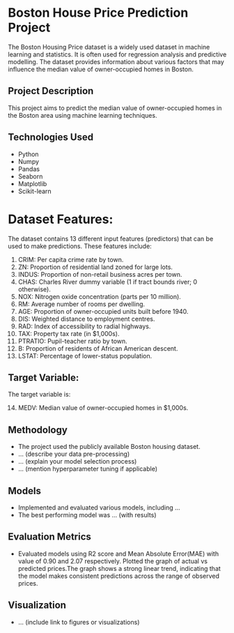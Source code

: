 # Boston House Price Prediction Project

The Boston Housing Price dataset is a widely used dataset in machine learning and statistics. 
It is often used for regression analysis and predictive modelling. 
The dataset provides information about various factors that may influence the median value of owner-occupied homes in Boston.

## Project Description

This project aims to predict the median value of owner-occupied homes in the Boston area using machine learning techniques.

## Technologies Used

* Python
* Numpy
* Pandas
* Seaborn
* Matplotlib
* Scikit-learn

# Dataset Features:

The dataset contains 13 different input features (predictors) that can be used to make predictions. These features include:  

 1.	CRIM: Per capita crime rate by town.    
 2.	ZN: Proportion of residential land zoned for large lots.   
 3.	INDUS: Proportion of non-retail business acres per town.  
 4.	CHAS: Charles River dummy variable (1 if tract bounds river; 0 otherwise).  
 5.	NOX: Nitrogen oxide concentration (parts per 10 million).  
 6.	RM: Average number of rooms per dwelling.  
 7.	AGE: Proportion of owner-occupied units built before 1940.  
 8.	DIS: Weighted distance to employment centres.  
 9.	RAD: Index of accessibility to radial highways.  
 10.	TAX: Property tax rate (in $1,000s).  
 11.	PTRATIO: Pupil-teacher ratio by town.  
 12.	B: Proportion of residents of African American descent.  
 13.	LSTAT: Percentage of lower-status population.

## Target Variable:  

The target variable is:  

14.	MEDV: Median value of owner-occupied homes in $1,000s.

## Methodology

* The project used the publicly available Boston housing dataset.
* ... (describe your data pre-processing)
* ... (explain your model selection process)
* ... (mention hyperparameter tuning if applicable)

## Models

* Implemented and evaluated various models, including ...
* The best performing model was ... (with results)

## Evaluation Metrics

* Evaluated models using R2 score and Mean Absolute Error(MAE) with value of 0.90 and 2.07 respectively. Plotted the graph of actual vs predicted prices.The graph shows a strong linear trend, indicating that the model makes consistent predictions across the range of observed prices.

## Visualization

* ... (include link to figures or visualizations)



